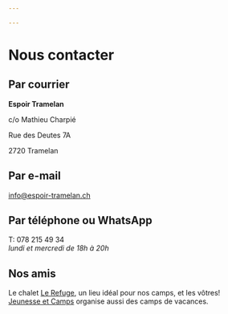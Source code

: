 ```yaml
---

---
```

# Nous contacter

## Par courrier

**Espoir Tramelan**

c/o Mathieu Charpié

Rue des Deutes 7A

2720 Tramelan

## Par e-mail

[info@espoir-tramelan.ch](mailto:info@espoir-tramelan.ch)

## Par téléphone ou WhatsApp

T: 078 215 49 34<br/>
_lundi et mercredi de 18h à 20h_

## Nos amis

Le chalet [Le Refuge](https://www.chaletlerefuge.ch/ ), un lieu idéal pour nos camps, et les vôtres!  
[Jeunesse et Camps](https://www.jeunesse-et-camps.ch/) organise aussi des camps de vacances.

